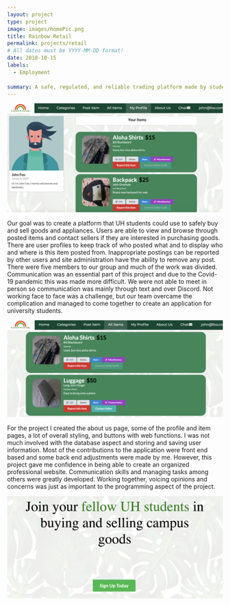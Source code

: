 ```yaml
---
layout: project
type: project
image: images/homePic.png
title: Rainbow Retail
permalink: projects/retail
# All dates must be YYYY-MM-DD format!
date: 2018-10-15
labels:
  - Employment

summary: A safe, regulated, and reliable trading platform made by students for students.
---
```


<img class="ui image" src="../images/profilePic.png">

Our goal was to create a platform that UH students could use to safely buy and sell goods and appliances. Users are able to view and browse through posted items and contact sellers if they are interested in purchasing goods. There are user profiles to keep track of who posted what and to display who and where is this item posted from. Inappropriate postings can be reported by other users and site administration have the ability to remove any post. There were five members to our group and much of the work was divided. Communication was an essential part of this project and due to the Covid-19 pandemic this was made more difficult. We were not able to meet in person so communication was mainly through text and over Discord. Not working face to face was a challenge, but our team overcame the complication and managed to come together to create an application for university students.

<img class="ui image" src="../images/itemsPic.png">

For the project I created the about us page, some of the profile and item pages, a lot of overall styling, and buttons with web functions. I was not much involved with the database aspect and storing and saving user information. Most of the contributions to the application were front end based and some back end adjustments were made by me. However, this project gave me confidence in being able to create an organized professional website. Communication skills and managing tasks among others were greatly developed. Working together, voicing opinions and concerns was just as important to the programming aspect of the project. 

<img class="ui image" src="../images/bottomPage.png">